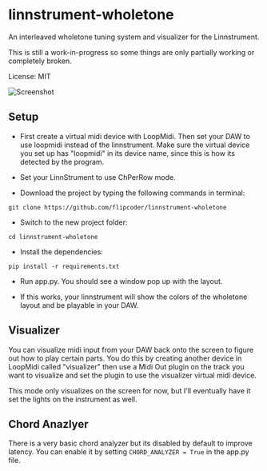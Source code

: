 # linnstrument-wholetone

An interleaved wholetone tuning system and visualizer for the Linnstrument.

This is still a work-in-progress so some things are only partially working or completely broken.

License: MIT

![Screenshot](https://i.imgur.com/NX34ddB.png)

## Setup

- First create a virtual midi device with LoopMidi.  Then set your DAW to use loopmidi instead of the linnstrument.  Make sure the virtual device you set up has "loopmidi" in its device name, since this is how its detected by the program.

- Set your LinnStrument to use ChPerRow mode.

- Download the project by typing the following commands in terminal:
```
git clone https://github.com/flipcoder/linnstrument-wholetone
```

- Switch to the new project folder:
```
cd linnstrument-wholetone
```

- Install the dependencies:
```
pip install -r requirements.txt
```

- Run app.py.  You should see a window pop up with the layout.

- If this works, your linnstrument will show the colors of the wholetone layout and be playable in your DAW.

## Visualizer

You can visualize midi input from your DAW back onto the screen to figure out how to play certain parts.
You do this by creating another device in LoopMidi called "visualizer" then use a Midi Out plugin
on the track you want to visualize and set the plugin to use the visualizer virtual midi device.

This mode only visualizes on the screen for now, but I'll eventually have it set the lights on the instrument as well.

## Chord Anazlyer

There is a very basic chord analyzer but its disabled by default to improve latency.  You can enable it by
setting `CHORD_ANALYZER = True` in the app.py file.

